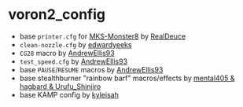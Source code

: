 # voron2_config

- base `printer.cfg` for [MKS-Monster8](https://github.com/makerbase-mks/MKS-Monster8) by
  [RealDeuce](https://github.com/VoronDesign/VoronUsers/blob/master/firmware_configurations/klipper/RealDeuce/MKS-Makerbase/Monster8_v1.0_003/Voron2_Monster8_Config.cfg)
- `clean-nozzle.cfg` by [edwardyeeks](https://github.com/VoronDesign/VoronUsers/blob/master/orphaned_mods/printer_mods/edwardyeeks/Decontaminator_Purge_Bucket_%26_Nozzle_Scrubber/Macros/nozzle_scrub.cfg)
- `CG28` macro by [AndrewEllis93](https://ellis3dp.com/Print-Tuning-Guide/articles/useful_macros/conditional_homing.html)
- `test_speed.cfg` by [AndrewEllis93](https://github.com/AndrewEllis93/Print-Tuning-Guide/blob/main/macros/TEST_SPEED.cfg)
- base `PAUSE`/`RESUME` macros by [AndrewEllis93](https://ellis3dp.com/Print-Tuning-Guide/articles/useful_macros/pause_resume_filament.html#pause--resume)
- base stealthburner "rainbow barf" macros/effects by [mental405 & hagbard & Urufu_Shinjiro](https://github.com/julianschill/klipper-led_effect/blob/master/examples/Voron_Stealthburner/stealthburner_led_effects_barf.cfg)
- base KAMP config by [kyleisah](https://github.com/kyleisah/Klipper-Adaptive-Meshing-Purging)
